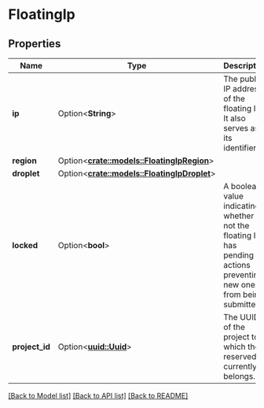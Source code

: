 # FloatingIp

## Properties

Name | Type | Description | Notes
------------ | ------------- | ------------- | -------------
**ip** | Option<**String**> | The public IP address of the floating IP. It also serves as its identifier. | [optional]
**region** | Option<[**crate::models::FloatingIpRegion**](floating_ip_region.md)> |  | [optional]
**droplet** | Option<[**crate::models::FloatingIpDroplet**](floating_ip_droplet.md)> |  | [optional]
**locked** | Option<**bool**> | A boolean value indicating whether or not the floating IP has pending actions preventing new ones from being submitted. | [optional]
**project_id** | Option<[**uuid::Uuid**](uuid::Uuid.md)> | The UUID of the project to which the reserved IP currently belongs. | [optional]

[[Back to Model list]](../README.md#documentation-for-models) [[Back to API list]](../README.md#documentation-for-api-endpoints) [[Back to README]](../README.md)


